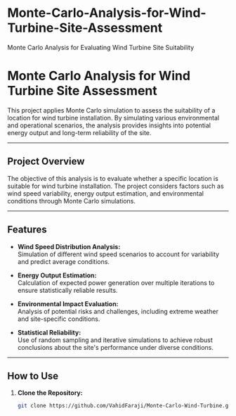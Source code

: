 # Monte-Carlo-Analysis-for-Wind-Turbine-Site-Assessment
Monte Carlo Analysis for Evaluating Wind Turbine Site Suitability

# Monte Carlo Analysis for Wind Turbine Site Assessment  

This project applies Monte Carlo simulation to assess the suitability of a location for wind turbine installation. By simulating various environmental and operational scenarios, the analysis provides insights into potential energy output and long-term reliability of the site.  

---

## **Project Overview**  
The objective of this analysis is to evaluate whether a specific location is suitable for wind turbine installation. The project considers factors such as wind speed variability, energy output estimation, and environmental conditions through Monte Carlo simulations.

---

## **Features**  
- **Wind Speed Distribution Analysis:**  
  Simulation of different wind speed scenarios to account for variability and predict average conditions.  
   
- **Energy Output Estimation:**  
  Calculation of expected power generation over multiple iterations to ensure statistically reliable results.  
  
- **Environmental Impact Evaluation:**  
  Analysis of potential risks and challenges, including extreme weather and site-specific conditions.

- **Statistical Reliability:**  
  Use of random sampling and iterative simulations to achieve robust conclusions about the site's performance under diverse conditions.

---

## **How to Use**  
1. **Clone the Repository:**  
   ```bash
   git clone https://github.com/VahidFaraji/Monte-Carlo-Wind-Turbine.git
